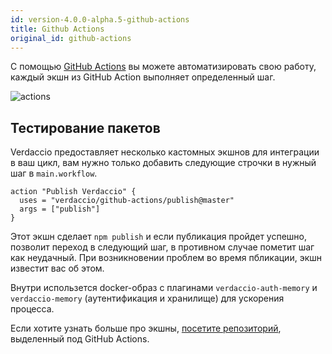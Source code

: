```yaml
---
id: version-4.0.0-alpha.5-github-actions
title: Github Actions
original_id: github-actions
---
```


С помощью [GitHub Actions](https://github.com/features/actions) вы можете автоматизировать свою работу, каждый экшн из GitHub Action выполняет определенный шаг.

![actions](/img/github-actions.png)

## Тестирование пакетов

Verdaccio предоставляет несколько кастомных экшнов для интеграции в ваш цикл, вам нужно только добавить следующие строчки в нужный шаг в `main.workflow`.

```gha
action "Publish Verdaccio" {
  uses = "verdaccio/github-actions/publish@master"
  args = ["publish"]
}
```

Этот экшн сделает `npm publish` и если публикация пройдет успешно, позволит переход в следующий шаг, в противном случае пометит шаг как неудачный. При возникновении проблем во время пбликации, экшн известит вас об этом.

Внутри использется docker-образ с плагинами `verdaccio-auth-memory` и `verdaccio-memory` (аутентификация и хранилище) для ускорения процесса.

Если хотите узнать больше про экшны, [посетите репозиторий](https://github.com/verdaccio/github-actions), выделенный под GitHub Actions.